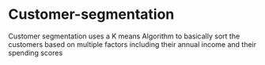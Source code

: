 # Customer-segmentation
Customer segmentation uses a K means Algorithm to basically sort the customers based on multiple factors including their annual income and their spending scores

